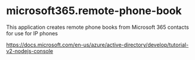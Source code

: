 # microsoft365.remote-phone-book
This application creates remote phone books from Microsoft 365 contacts for use for IP phones



https://docs.microsoft.com/en-us/azure/active-directory/develop/tutorial-v2-nodejs-console
